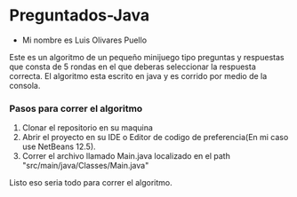 # Preguntados-Java
* Mi nombre es Luis Olivares Puello

Este es un algoritmo de un pequeño minijuego tipo preguntas y respuestas que consta de 5 rondas en el que deberas seleccionar la respuesta correcta.
El algoritmo esta escrito en java y es corrido por medio de la consola.

### Pasos para correr el algoritmo
1. Clonar el repositorio en su maquina
2. Abrir el proyecto en su IDE o Editor de codigo de preferencia(En mi caso use NetBeans 12.5).
3. Correr el archivo llamado Main.java localizado en el path "src/main/java/Classes/Main.java"


 Listo eso seria todo para correr el algoritmo.

